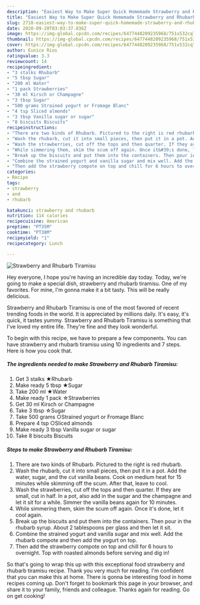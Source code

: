 ```yaml
---
description: "Easiest Way to Make Super Quick Homemade Strawberry and Rhubarb Tiramisu"
title: "Easiest Way to Make Super Quick Homemade Strawberry and Rhubarb Tiramisu"
slug: 2718-easiest-way-to-make-super-quick-homemade-strawberry-and-rhubarb-tiramisu
date: 2020-09-20T03:03:37.836Z
image: https://img-global.cpcdn.com/recipes/6477448209235968/751x532cq70/strawberry-and-rhubarb-tiramisu-recipe-main-photo.jpg
thumbnail: https://img-global.cpcdn.com/recipes/6477448209235968/751x532cq70/strawberry-and-rhubarb-tiramisu-recipe-main-photo.jpg
cover: https://img-global.cpcdn.com/recipes/6477448209235968/751x532cq70/strawberry-and-rhubarb-tiramisu-recipe-main-photo.jpg
author: Eunice Rios
ratingvalue: 3.3
reviewcount: 14
recipeingredient:
- "3 stalks Rhubarb"
- "5 tbsp Sugar"
- "200 ml Water"
- "1 pack Strawberries"
- "30 ml Kirsch or Champagne"
- "3 tbsp Sugar"
- "500 grams Strained yogurt or Fromage Blanc"
- "4 tsp Sliced almonds"
- "3 tbsp Vanilla sugar or sugar"
- "8 biscuits Biscuits"
recipeinstructions:
- "There are two kinds of Rhubarb. Pictured to the right is red rhubarb."
- "Wash the rhubarb, cut it into small pieces, then put it in a pot. Add the water, sugar, and the cut vanilla beans. Cook on medium heat for 15 minutes while skimming off the scum. After that, leave to cool."
- "Wash the strawberries, cut off the tops and then quarter. If they are small, cut in half. In a pot, also add in the sugar and the champagne and let it sit for a while. Simmer the vanilla beans again for 10 minutes."
- "While simmering them, skim the scum off again. Once it&#39;s done, let it cool again."
- "Break up the biscuits and put them into the containers. Then pour in the rhubarb syrup. About 2 tablespoons per glass and then let it sit."
- "Combine the strained yogurt and vanilla sugar and mix well. Add the rhubarb compote and then add the yogurt on top."
- "Then add the strawberry compote on top and chill for 6 hours to overnight. Top with roasted almonds before serving and dig in!"
categories:
- Recipe
tags:
- strawberry
- and
- rhubarb

katakunci: strawberry and rhubarb 
nutrition: 114 calories
recipecuisine: American
preptime: "PT35M"
cooktime: "PT38M"
recipeyield: "1"
recipecategory: Lunch

---
```



![Strawberry and Rhubarb Tiramisu](https://img-global.cpcdn.com/recipes/6477448209235968/751x532cq70/strawberry-and-rhubarb-tiramisu-recipe-main-photo.jpg)

Hey everyone, I hope you're having an incredible day today. Today, we're going to make a special dish, strawberry and rhubarb tiramisu. One of my favorites. For mine, I'm gonna make it a bit tasty. This will be really delicious.



Strawberry and Rhubarb Tiramisu is one of the most favored of recent trending foods in the world. It is appreciated by millions daily. It's easy, it's quick, it tastes yummy. Strawberry and Rhubarb Tiramisu is something that I've loved my entire life. They're fine and they look wonderful.


To begin with this recipe, we have to prepare a few components. You can have strawberry and rhubarb tiramisu using 10 ingredients and 7 steps. Here is how you cook that.

<!--inarticleads1-->

##### The ingredients needed to make Strawberry and Rhubarb Tiramisu:

1. Get 3 stalks ★Rhubarb
1. Make ready 5 tbsp ★Sugar
1. Take 200 ml ★Water
1. Make ready 1 pack ☆Strawberries
1. Get 30 ml Kirsch or Champagne
1. Take 3 tbsp ☆Sugar
1. Take 500 grams ○Strained yogurt or Fromage Blanc
1. Prepare 4 tsp ○Sliced almonds
1. Make ready 3 tbsp Vanilla sugar or sugar
1. Take 8 biscuits Biscuits




<!--inarticleads2-->

##### Steps to make Strawberry and Rhubarb Tiramisu:

1. There are two kinds of Rhubarb. Pictured to the right is red rhubarb.
1. Wash the rhubarb, cut it into small pieces, then put it in a pot. Add the water, sugar, and the cut vanilla beans. Cook on medium heat for 15 minutes while skimming off the scum. After that, leave to cool.
1. Wash the strawberries, cut off the tops and then quarter. If they are small, cut in half. In a pot, also add in the sugar and the champagne and let it sit for a while. Simmer the vanilla beans again for 10 minutes.
1. While simmering them, skim the scum off again. Once it&#39;s done, let it cool again.
1. Break up the biscuits and put them into the containers. Then pour in the rhubarb syrup. About 2 tablespoons per glass and then let it sit.
1. Combine the strained yogurt and vanilla sugar and mix well. Add the rhubarb compote and then add the yogurt on top.
1. Then add the strawberry compote on top and chill for 6 hours to overnight. Top with roasted almonds before serving and dig in!




So that's going to wrap this up with this exceptional food strawberry and rhubarb tiramisu recipe. Thank you very much for reading. I'm confident that you can make this at home. There is gonna be interesting food in home recipes coming up. Don't forget to bookmark this page in your browser, and share it to your family, friends and colleague. Thanks again for reading. Go on get cooking!
